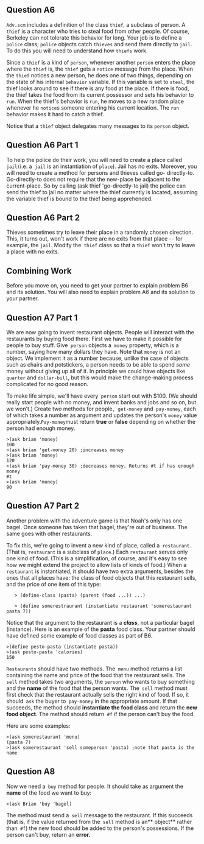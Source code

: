 ## Question A6

`Adv.scm` includes a definition of the class `thief`, a subclass of person. A
`thief` is a character who tries to steal food from other people. Of course,
Berkeley can not tolerate this behavior for long. Your job is to define a
`police` class; `police` objects catch `thieves` and send them directly to
`jail`. To do this you will need to understand how `thiefs` work.

Since a `thief` is a kind of `person`, whenever another `person` enters the
place where the `thief` is, the `thief` gets a `notice` message from the
place. When the `thief` notices a new person, he does one of two things,
depending on the state of his internal `behavior` variable. If this variable
is set to `steal`, the thief looks around to see if there is any food at the
place. If there is food, the thief takes the food from its current possessor
and sets his behavior to `run`. When the thief's behavior is `run`, he moves
to a new random place whenever he `notice`s someone entering his current
location. The `run` behavior makes it hard to catch a thief.

Notice that a `thief` object delegates many messages to its `person` object.

## Question A6 Part 1

To help the police do their work, you will need to create a place called
`jail(`i.e. a` jail` is an instantiation of `place`). Jail has no exits.
Moreover, you will need to create a method for persons and thieves called go-
directly-to. Go-directly-to does not require that the new-place be adjacent to
the current-place. So by calling (ask thief 'go-directly-to jail) the police
can send the thief to jail no matter where the thief currently is located,
assuming the variable thief is bound to the thief being apprehended.

## Question A6 Part 2

Thieves sometimes try to leave their place in a randomly chosen direction.
This, it turns out, won't work if there are no exits from that place -- for
example, the `jail`. Modify the` thief` class so that a `thief` won't try to
leave a place with no exits.

## Combining Work

Before you move on, you need to get your partner to explain problem B6 and its
solution. You will also need to explain problem A6 and its solution to your
partner.

## Question A7 Part 1

We are now going to invent restaurant objects. People will interact with the
restaurants by buying food there. First we have to make it possible for people
to buy stuff. Give` person` objects a` money` property, which is a number,
saying how many dollars they have. Note that `money` is not an object. We
implement it as a number because, unlike the case of objects such as chairs
and potstickers, a person needs to be able to spend _some_ money without
giving up all of it. In principle we could have objects like `quarter` and
`dollar-bill`, but this would make the change-making process complicated for
no good reason.

To make life simple, we'll have every` person` start out with $100. (We should
really start people with no money, and invent banks and jobs and so on, but we
won't.) Create two methods for people`, get-money` and` pay-money`, each of
which takes a number as argument and updates the person's `money` value
appropriately.` Pay-money `must return **true** or **false** depending on
whether the person had enough money.

    
    
    >(ask brian 'money)
    100
    >(ask brian 'get-money 20) ;increases money
    >(ask brian 'money)
    120
    >(ask brian 'pay-money 30) ;decreases money. Returns #t if has enough money  
    #t  
    >(ask brian 'money)
    90
    

## Question A7 Part 2

Another problem with the adventure game is that Noah's only has one bagel.
Once someone has taken that bagel, they're out of business. The same goes with
other restaurants.

To fix this, we're going to invent a new kind of place, called a` restaurant.`
(That is,  `restaurant` is a subclass of `place`.) Each `restaurant` serves
only one kind of food. (This is a simplification, of course, and it's easy to
see how we might extend the project to allow lists of kinds of food.) When a
`restaurant` is instantiated, it should have two extra arguments, besides the
ones that all places have: the class of food objects that this restaurant
sells, and the price of one item of this type:

    
       > (define-class (pasta) (parent (food ...)) ...)
    
       > (define somerestraurant (instantiate restaurant 'somerestaurant pasta 7))
    

Notice that the argument to the restaurant is a **_class_**, not a particular
bagel (instance). Here is an example of the **pasta** food class. Your partner
should have defined some example of food classes as part of B6.

    
    >(define pesto-pasta (instantiate pasta))
    >(ask pesto-pasta 'calories)
    150  
    

`Restaurants` should have two methods. The` menu` method returns a list
containing the name and price of the food that the restaurant sells. The`
sell` method takes two arguments, the `person` who wants to buy something and
the **name** of the food that the person wants. The` sell` method must first
check that the restaurant actually sells the right kind of food. If so, it
should` ask` the buyer to` pay-money` in the appropriate amount. If that
succeeds, the method should **instantiate the food class** and return the
**new food object**. The method should return` #f` if the person can't buy the
food.

Here are some examples:

    
    >(ask somerestaurant 'menu)
    (pasta 7)
    >(ask somerestaurant 'sell someperson 'pasta) ;note that pasta is the name
    

## Question A8

Now we need a` buy` method for people. It should take as argument the **name**
of the food we want to buy:

`>(ask Brian 'buy 'bagel)`

The method must send a` sell` message to the restaurant. If this succeeds
(that is, if the value returned from the` sell` method is an** object** rather
than` #f`) the new food should be added to the person's possessions. If the
person can't buy, return an **error.**

